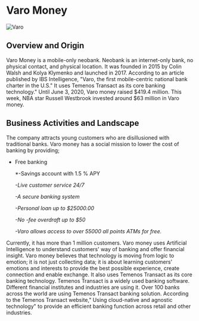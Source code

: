 # Varo Money

![Varo](https://www.google.com/url?sa=i&url=https%3A%2F%2Fwww.fintechfutures.com%2F2020%2F04%2Fvaro-money-takes-on-movens-consumer-accounts%2F&psig=AOvVaw2fHwLYZsUoLJuqRPX0YUo5&ust=1614036494883000&source=images&cd=vfe&ved=0CAYQjRxqFwoTCMjnkdeQ_O4CFQAAAAAdAAAAABAD)
## Overview and Origin

Varo Money is a mobile-only neobank. Neobank is an internet-only bank, no physical contact, and physical location. It was founded in 2015 by Colin Walsh and Kolya Klymenko and launched in 2017.  According to an article published by IBS Intelligence, "Varo, the first mobile-centric national bank charter in the U.S." It uses Temenos Transact as its core banking technology." Until June 3, 2020, Varo money raised $419.4 million.  This week, NBA star Russell Westbrook invested around $63 million in Varo money. 

## Business Activities and Landscape

The company attracts young customers who are disillusioned with traditional banks. Varo money has a social mission to lower the cost of banking by providing;

* Free banking

   
   *-Savings account with 1.5 % APY
   
   *-Live customer service 24/7*
   
   *-A secure banking system*
   
   *-Personal loan up to $25000.00*
   
   *-No -fee overdraft up to $50*
   
   *-Varo allows access to over 55000 all points ATMs for free.*
    
Currently, it has more than 1 million customers. Varo money uses Artificial  Intelligence to understand customers' way of banking and offer financial insight. Varo money believes that technology is moving from logic to emotion; it is not just collecting data; it is about learning customers' emotions and interests to provide the best possible experience, create connection and enable exchange. It also uses Temenos Transact as its core banking technology. Temenos Transact is a widely used banking software. Different financial institutes and industries are using it. Over 100 banks across the world are using Temenos Transact banking solution. According to the Temenos Transact website," Using cloud-native and agnostic technology" to provide an efficient banking function across retail and other industries. 


